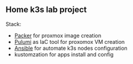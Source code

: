 ## Home k3s lab project
Stack: 
 * [Packer](https://www.packer.io/) for proxmox image creation
 * [Pulumi](https://www.pulumi.com/) as IaC tool for proxomox VM creation
 * [Ansible](https://www.ansible.com/) for automate k3s nodes configuration
 * kustomzation for apps install and config
